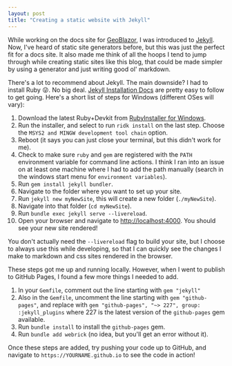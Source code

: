 ```yaml
---
layout: post
title: "Creating a static website with Jekyll"
---
```


While working on the docs site for [GeoBlazor](https://docs.geoblazor.com), I was introduced to [Jekyll](https://jekyllrb.com/). Now, I've heard of static site generators before, but this was just the perfect fit for a docs site. It also made me think of all the hoops I tend to jump through while creating static sites like this blog, that could be made simpler by using a generator and just writing good ol' markdown.

There's a lot to recommend about Jekyll. The main downside? I had to install Ruby 😜. No big deal. [Jekyll Installation Docs](https://jekyllrb.com/docs/installation/) are pretty easy to follow to get going. Here's a short list of steps for Windows (different OSes will vary):

1. Download the latest Ruby+Devkit from [RubyInstaller for Windows](https://rubyinstaller.org/downloads/).
2. Run the installer, and select to run `ridk install` on the last step. Choose the `MSYS2 and MINGW development tool chain` option.
3. Reboot (it says you can just close your terminal, but this didn't work for me).
4. Check to make sure `ruby` and `gem` are registered with the `PATH` environment variable for command line actions. I think I ran into an issue on at least one machine where I had to add the path manually (search in the windows start menu for `environment variables`).
5. Run `gem install jekyll bundler`.
6. Navigate to the folder where you want to set up your site.
7. Run `jekyll new myNewSite`, this will create a new folder (`./myNewSite`).
8. Navigate into that folder (`cd myNewSite`).
9. Run `bundle exec jekyll serve --livereload`.
10. Open your browser and navigate to <a target="_blank" href="http://localhost:4000">http://localhost:4000</a>. You should see your new site rendered!

You don't actually need the `--livereload` flag to build your site, but I choose to always use this while developing, so that I can quickly see the changes I make to markdown and css sites rendered in the browser.

These steps got me up and running locally. However, when I went to publish to GitHub Pages, 
I found a few more things I needed to add.

1. In your `Gemfile`, comment out the line starting with `gem "jekyll"`
2. Also in the `Gemfile`, uncomment the line starting with `gem "github-pages"`, and replace with `gem "github-pages", "~> 227", group: :jekyll_plugins` where 227 is the latest version of the `github-pages` gem available.
3. Run `bundle install` to install the `github-pages` gem.
4. Run `bundle add webrick` (no idea, but you'll get an error without it).

Once these steps are added, try pushing your code up to GitHub, and navigate to `https://YOURNAME.github.io` to see the code in action!